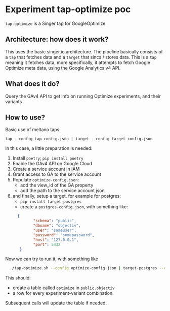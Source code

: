 # Experiment tap-optimize poc

`tap-optimize` is a Singer tap for GoogleOptimize.

## Architecture: how does it work?
This uses the basic singer.io architecture. The pipeline basically consists of a `tap` that fetches data and a `target` 
that sincs / stores data. This is a `tap` meaning it fetches data, more specifically, it attempts to fetch Google 
Optimize meta data, using the Google Analytics v4 API.

## What does it do?
Query the GAv4 API to get info on running Optimize experiments, and their variants


## How to use?
Basic use of meltano taps:
```asciidoc
tap --config tap-config.json | target --config target-config.json 
```
In this case, a little preparation is needed:
1. Install `poetry`; `pip install poetry`
1. Enable the GAv4 API on Google Cloud
2. Create a service account in IAM
3. Grant access to GA to the service account
4. Populate `optimize-config.json`:
    - add the view_id of the GA property
    - add the path to the service account json
5. and finally, setup a target, for example for postgres:
    - `pip install target-postgres`
    - create a `postgres-config.json`, with something like:
   ```json
     {
            "schema": "public",
            "dbname": "objectiv",
            "user": "someuser",
            "password": "somepassword",
            "host": "127.0.0.1",
            "port": 5432
      }
    ```

Now we can try to run it, with something like
```bash
  ./tap-optimize.sh --config optimize-config.json | target-postgres --config postgres-config.json
```

This should:
- create a table called `optimize` in `public.objectiv`
- a row for every experiment-variant combination.

Subsequent calls will update the table if needed.